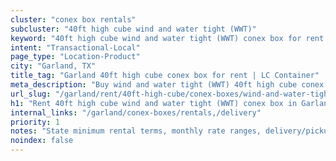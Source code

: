 ```yaml
---
cluster: "conex box rentals"
subcluster: "40ft high cube wind and water tight (WWT)"
keyword: "40ft high cube wind and water tight (WWT) conex box for rent Garland, TX"
intent: "Transactional-Local"
page_type: "Location-Product"
city: "Garland, TX"
title_tag: "Garland 40ft high cube conex box for rent | LC Container"
meta_description: "Buy wind and water tight (WWT) 40ft high cube conex box rent with local delivery in Garland, TX. LC Container — local Since 2003. Request a fast quote today."
url_slug: "/garland/rent/40ft-high-cube/conex-boxes/wind-and-water-tight-wwt"
h1: "Rent 40ft high cube wind and water tight (WWT) conex box in Garland"
internal_links: "/garland/conex-boxes/rentals,/delivery"
priority: 1
notes: "State minimum rental terms, monthly rate ranges, delivery/pickup fees, service area."
noindex: false
---
```


<!-- TODO: Add unique city/inventory copy, images, and internal links here. -->
